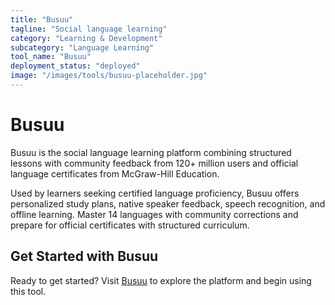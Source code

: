 ```yaml
---
title: "Busuu"
tagline: "Social language learning"
category: "Learning & Development"
subcategory: "Language Learning"
tool_name: "Busuu"
deployment_status: "deployed"
image: "/images/tools/busuu-placeholder.jpg"
---
```


# Busuu

Busuu is the social language learning platform combining structured lessons with community feedback from 120+ million users and official language certificates from McGraw-Hill Education.

Used by learners seeking certified language proficiency, Busuu offers personalized study plans, native speaker feedback, speech recognition, and offline learning. Master 14 languages with community corrections and prepare for official certificates with structured curriculum.
## Get Started with Busuu

Ready to get started? Visit [Busuu](https://busuu.com) to explore the platform and begin using this tool.
